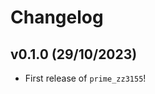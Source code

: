 # Changelog

<!--next-version-placeholder-->

## v0.1.0 (29/10/2023)

- First release of `prime_zz3155`!